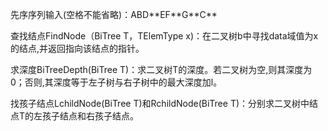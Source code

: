 先序序列输入(空格不能省略)：ABD\*\*EF\*\*G\*\*C\*\*

查找结点FindNode（BiTree T，TElemType x)：在二叉树b中寻找data域值为x的结点,并返回指向该结点的指针。

求深度BiTreeDepth(BiTree T)：求二叉树T的深度。若二叉树为空,则其深度为0；否则,其深度等于左子树与右子树中的最大深度加l。

找孩子结点LchildNode(BiTree T)和RchildNode(BiTree T)：分别求二叉树中结点T的左孩子结点和右孩子结点。